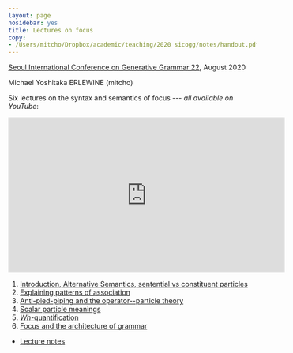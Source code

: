```yaml
---
layout: page
nosidebar: yes
title: Lectures on focus
copy:
- /Users/mitcho/Dropbox/academic/teaching/2020 sicogg/notes/handout.pdf
---
```


[Seoul International Conference on Generative Grammar 22](http://kggc.org/board/board_view?menu_num=72&pid=166), August 2020

Michael Yoshitaka ERLEWINE (mitcho)

Six lectures on the syntax and semantics of focus --- *all available on YouTube*:

<iframe width="560" height="315" src="https://www.youtube.com/embed/videoseries?list=PL6SGOGg9_ZI4f1SracdbKfFW7zC_yPx_l" frameborder="0" allow="accelerometer; autoplay; encrypted-media; gyroscope; picture-in-picture" allowfullscreen></iframe>

1. [Introduction, Alternative Semantics, sentential vs constituent particles](https://youtu.be/C3sk0pdSBHo)
2. [Explaining patterns of association](https://youtu.be/PAg2dQ2VN_M)
3. [Anti-pied-piping and the operator--particle theory](https://youtu.be/VT6XSuh_fnQ)
4. [Scalar particle meanings](https://youtu.be/nz2Og5mOI6w)
5. [*Wh*-quantification](https://youtu.be/n691mAEjOe8)
6. [Focus and the architecture of grammar](https://youtu.be/x1FBBlp_MSo)

* [Lecture notes](handout.pdf)
